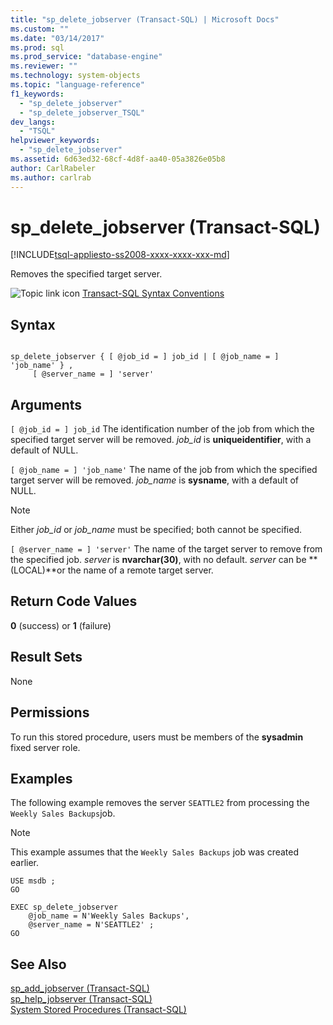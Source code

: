 ```yaml
---
title: "sp_delete_jobserver (Transact-SQL) | Microsoft Docs"
ms.custom: ""
ms.date: "03/14/2017"
ms.prod: sql
ms.prod_service: "database-engine"
ms.reviewer: ""
ms.technology: system-objects
ms.topic: "language-reference"
f1_keywords: 
  - "sp_delete_jobserver"
  - "sp_delete_jobserver_TSQL"
dev_langs: 
  - "TSQL"
helpviewer_keywords: 
  - "sp_delete_jobserver"
ms.assetid: 6d63ed32-68cf-4d8f-aa40-05a3826e05b8
author: CarlRabeler
ms.author: carlrab
---
```

# sp_delete_jobserver (Transact-SQL)
[!INCLUDE[tsql-appliesto-ss2008-xxxx-xxxx-xxx-md](../../includes/applies-to-version/sqlserver.md)]

  Removes the specified target server.  
  
 ![Topic link icon](../../database-engine/configure-windows/media/topic-link.gif "Topic link icon") [Transact-SQL Syntax Conventions](../../t-sql/language-elements/transact-sql-syntax-conventions-transact-sql.md)  
  
## Syntax  
  
```  
  
sp_delete_jobserver { [ @job_id = ] job_id | [ @job_name = ] 'job_name' } ,   
     [ @server_name = ] 'server'  
```  
  
## Arguments  
`[ @job_id = ] job_id`
 The identification number of the job from which the specified target server will be removed. *job_id* is **uniqueidentifier**, with a default of NULL.  
  
`[ @job_name = ] 'job_name'`
 The name of the job from which the specified target server will be removed. *job_name* is **sysname**, with a default of NULL.  
  
> [!NOTE]  
>  Either *job_id* or *job_name* must be specified; both cannot be specified.  
  
`[ @server_name = ] 'server'`
 The name of the target server to remove from the specified job. *server* is **nvarchar(30)**, with no default. *server* can be **(LOCAL)**or the name of a remote target server.  
  
## Return Code Values  
 **0** (success) or **1** (failure)  
  
## Result Sets  
 None  
  
## Permissions  
 To run this stored procedure, users must be members of the **sysadmin** fixed server role.  
  
## Examples  
 The following example removes the server `SEATTLE2` from processing the `Weekly Sales Backups`job.  
  
> [!NOTE]  
>  This example assumes that the `Weekly Sales Backups` job was created earlier.  
  
```  
USE msdb ;  
GO  
  
EXEC sp_delete_jobserver  
    @job_name = N'Weekly Sales Backups',  
    @server_name = N'SEATTLE2' ;  
GO  
```  
  
## See Also  
 [sp_add_jobserver &#40;Transact-SQL&#41;](../../relational-databases/system-stored-procedures/sp-add-jobserver-transact-sql.md)   
 [sp_help_jobserver &#40;Transact-SQL&#41;](../../relational-databases/system-stored-procedures/sp-help-jobserver-transact-sql.md)   
 [System Stored Procedures &#40;Transact-SQL&#41;](../../relational-databases/system-stored-procedures/system-stored-procedures-transact-sql.md)  
  
  
